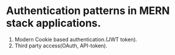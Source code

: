 # Authentication patterns in MERN stack applications.
1) Modern Cookie based authentication.(JWT token).
2) Third party access(OAuth, API-token).
